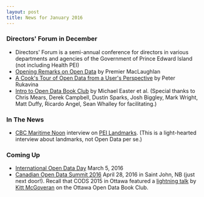 ```yaml
---
layout: post
title: News for January 2016
---
```


### Directors' Forum in December

* Directors' Forum is a semi-annual conference for directors in various departments and agencies of the Government of Prince Edward Island (not including Health PEI)
* [Opening Remarks on Open Data](https://www.youtube.com/watch?v=5YTGJqZaDzw) by Premier MacLaughlan
* [A Cook's Tour of Open Data from a User's Perspective](https://speakerdeck.com/reinvented/a-cooks-tour-of-open-data-from-a-users-perspective-directors-forum) by Peter Rukavina
* [Intro to Open Data Book Club](https://bitly.com/1ZfVnO4) by Michael Easter et al. (Special thanks to Chris Mears, Derek Campbell, Dustin Sparks, Josh Biggley, Mark Wright, Matt Duffy, Ricardo Angel, Sean Whalley for facilitating.)

### In The News

* [CBC Maritime Noon](http://www.cbc.ca/maritimenoon/2016/01/13/a-parking-warning-your-immigration-feedback-maritime-directions/) interview on [PEI Landmarks](http://peidevs.github.io/OpenDataBookClub/landmarks/landmarks.html). (This is a light-hearted interview about landmarks, not Open Data per se.)

### Coming Up

* [International Open Data Day](http://opendataday.org) March 5, 2016
* [Canadian Open Data Summit 2016](http://opendatasummit.ca/en/) April 28, 2016 in Saint John, NB (just next door!). Recall that CODS 2015 in Ottawa featured a [lightning talk](http://kittmcg.github.io/ODO-CODS15/#/) by [Kitt McGoveran](https://twitter.com/kittmcg) on the Ottawa Open Data Book Club.

